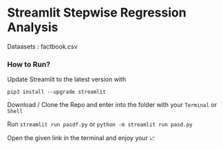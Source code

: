 # Streamlit Stepwise Regression Analysis

Dataasets : factbook.csv

### How to Run?

Update Streamlit to the latest version with 

```
pip3 install --upgrade streamlit
```

Download / Clone the Repo and enter into the folder with your `Terminal` or `Shell`

Run `streamlit run pasdf.py` or `python -m streamlit run pasd.py` 

Open the given link in the terminal and enjoy your 📈


